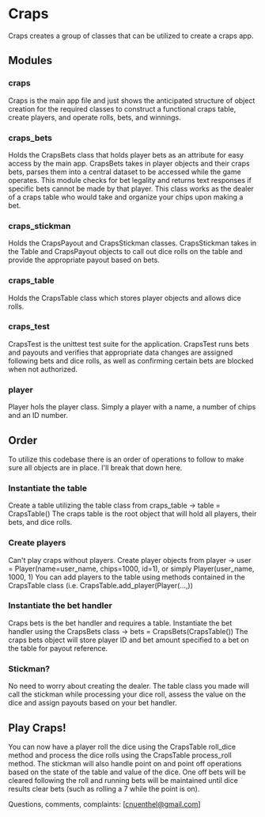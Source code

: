 # Craps
Craps creates a group of classes that can be utilized to create a craps app. 


## Modules

### craps
Craps is the main app file and just shows the anticipated structure of object creation for the required classes to construct a functional craps table, create players, and operate rolls, bets, and winnings. 

### craps_bets
Holds the CrapsBets class that holds player bets as an attribute for easy access by the main app. CrapsBets takes in player objects and their craps bets, parses them into a central dataset to be accessed while the game operates. This module checks for bet legality and returns text responses if specific bets cannot be made by that player. This class works as the dealer of a craps table who would take and organize your chips upon making a bet.

### craps_stickman
Holds the CrapsPayout and CrapsStickman classes. CrapsStickman takes in the Table and CrapsPayout objects to call out dice rolls on the table and provide the appropriate payout based on bets.

### craps_table
Holds the CrapsTable class which stores player objects and allows dice rolls.

### craps_test
CrapsTest is the unittest test suite for the application. CrapsTest runs bets and payouts and verifies that appropriate data changes are assigned following bets and dice rolls, as well as confirming certain bets are blocked when not authorized. 

### player
Player hols the player class. Simply a player with a name, a number of chips and an ID number.


## Order
To utilize this codebase there is an order of operations to follow to make sure all objects are in place. I'll break that down here.

### Instantiate the table
Create a table utilizing the table class from craps_table -> table = CrapsTable()
The craps table is the root object that will hold all players, their bets, and dice rolls. 

### Create players
Can't play craps without players. Create player objects from player -> user = Player(name=user_name, chips=1000, id=1), or simply Player(user_name, 1000, 1)
You can add players to the table using methods contained in the CrapsTable class (i.e. CrapsTable.add_player(Player(...,))

### Instantiate the bet handler
Craps bets is the bet handler and requires a table. Instantiate the bet handler using the CrapsBets class -> bets = CrapsBets(CrapsTable())
The craps bets object will store player ID and bet amount specified to a bet on the table for payout reference.

### Stickman?
No need to worry about creating the dealer. The table class you made will call the stickman while processing your dice roll, assess the value on the dice and assign payouts based on your bet handler. 

## Play Craps!
You can now have a player roll the dice using the CrapsTable roll_dice method and process the dice rolls using the CrapsTable process_roll method. The stickman will also handle point on and point off operations based on the state of the table and value of the dice. One off bets will be cleared following the roll and running bets will be maintained until dice results clear bets (such as rolling a 7 while the point is on).

Questions, comments, complaints:
[cnuenthel@gmail.com] 
